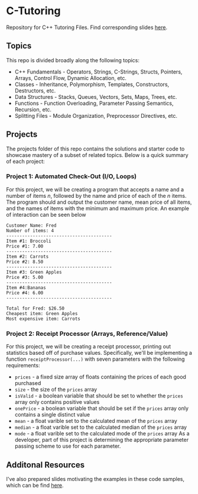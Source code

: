 # C-Tutoring
Repository for C++ Tutoring Files. Find corresponding slides [here](https://drive.google.com/drive/folders/1GFDiLcw0kYhzz-oqBZ3PTXw3i8utoxOz?usp=share_link).

## Topics

This repo is divided broadly along the following topics:
* C++ Fundamentals - Operators, Strings, C-Strings, Structs, Pointers, Arrays, Control Flow, Dynamic Allocation, etc.
* Classes - Inheritance, Polymorphism, Templates, Constructors, Destructors, etc.
* Data Structures - Stacks, Queues, Vectors, Sets, Maps, Trees, etc.
* Functions - Function Overloading, Parameter Passing Semantics, Recursion, etc.
* Splitting Files - Module Organization, Preprocessor Directives, etc.

## Projects

The projects folder of this repo contains the solutions and starter code to showcase mastery of a subset of related topics. Below is a quick summary of each project:

### Project 1: Automated Check-Out (I/O, Loops)
For this project, we will be creating a program that accepts a name and a number of items _n_, followed by the name and price of each of the _n_ items. The program should and output the customer name, mean price of all items, and the names of items with the minimum and maximum price. An example of interaction can be seen below
```
Customer Name: Fred
Number of items: 4
----------------------------------------
Item #1: Broccoli
Price #1: 7.00
----------------------------------------
Item #2: Carrots
Price #2: 8.50
----------------------------------------
Item #3: Green Apples
Price #3: 5.00
----------------------------------------
Item #4:Bananas
Price #4: 6.00
----------------------------------------

Total for Fred: $26.50
Cheapest item: Green Apples
Most expensive item: Carrots
```

### Project 2: Receipt Processor (Arrays, Reference/Value)
For this project, we will be creating a receipt processor, printing out statistics based off of purchase values. Specifically, we'll be implementing a function `receiptProcessor(...)` with seven parameters with the following requirements:
* `prices` - a fixed size array of floats containing the prices of each good purchased
* `size` - the size of the `prices` array
* `isValid` - a boolean variable that should be set to whether the `prices` array only contains positive values
* `onePrice` - a boolean variable that should be set if the `prices` array only contains a single distinct value
* `mean` - a float varible set to the calculated mean of the `prices` array
* `median` - a float varible set to the calculated median of the `prices` array
* `mode` - a float varible set to the calculated mode of the `prices` array
As a developer, part of this project is determining the appropriate parameter passing scheme to use for each parameter. 


## Additonal Resources

I've also prepared slides motivating the examples in these code samples, which can be find [here](https://drive.google.com/drive/folders/1GFDiLcw0kYhzz-oqBZ3PTXw3i8utoxOz?usp=share_link).
